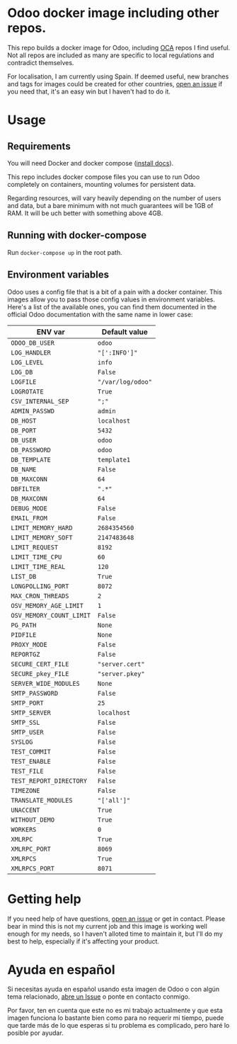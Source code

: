 # Odoo docker image including other repos.

This repo builds a docker image for Odoo, including [OCA](https://github.com/OCA) repos I find useful. Not all repos are included as
many are specific to local regulations and contradict themselves.

For localisation, I am currently using Spain. If deemed useful, new
branches and tags for images could be created for other countries,
[open an issue][issue-link] if you need that, it's an easy win but I haven't 
had to do it. 

# Usage

## Requirements

You will need Docker and docker compose ([install docs][compose-install]).

This repo includes docker compose files you can use to run Odoo completely
on containers, mounting volumes for persistent data.

Regarding resources, will vary heavily depending on the number of users and
data, but a bare minimum with not much guarantees will be 1GB of RAM. It will
be uch better with something above 4GB. 

## Running with docker-compose

Run `docker-compose up` in the root path. 

## Environment variables

Odoo uses a config file that is a bit of a pain with a docker 
container. This images allow you to pass those config values in
environment variables. Here's a list of the available ones, you can
find them documented in the official Odoo documentation with the
same name in lower case:

| ENV var | Default value |
| --- | --- |
| `ODOO_DB_USER` | `odoo` |
| `LOG_HANDLER` | `"[':INFO']"` |
| `LOG_LEVEL` | `info` |
| `LOG_DB` | `False` |
| `LOGFILE` | `"/var/log/odoo"` |
| `LOGROTATE` | `True` |
| `CSV_INTERNAL_SEP` | `";"` |
| `ADMIN_PASSWD` | `admin` |
| `DB_HOST` | `localhost` |
| `DB_PORT` | `5432` |
| `DB_USER` | `odoo` |
| `DB_PASSWORD` | `odoo` |
| `DB_TEMPLATE` | `template1` |
| `DB_NAME` | `False` |
| `DB_MAXCONN` | `64` |
| `DBFILTER` | `".*"` |
| `DB_MAXCONN` | `64` |
| `DEBUG_MODE` | `False` |
| `EMAIL_FROM` | `False` |
| `LIMIT_MEMORY_HARD` | `2684354560` |
| `LIMIT_MEMORY_SOFT` | `2147483648` |
| `LIMIT_REQUEST` | `8192` |
| `LIMIT_TIME_CPU` | `60` |
| `LIMIT_TIME_REAL` | `120` |
| `LIST_DB` | `True` |
| `LONGPOLLING_PORT` | `8072` |
| `MAX_CRON_THREADS` | `2` |
| `OSV_MEMORY_AGE_LIMIT` | `1` |
| `OSV_MEMORY_COUNT_LIMIT` | `False` |
| `PG_PATH` | `None` |
| `PIDFILE` | `None` |
| `PROXY_MODE` | `False` |
| `REPORTGZ` | `False` |
| `SECURE_CERT_FILE` | `"server.cert"` |
| `SECURE_pkey_FILE` | `"server.pkey"` |
| `SERVER_WIDE_MODULES` | `None` |
| `SMTP_PASSWORD` | `False` |
| `SMTP_PORT` | `25` |
| `SMTP_SERVER` | `localhost` |
| `SMTP_SSL` | `False` |
| `SMTP_USER` | `False` |
| `SYSLOG` | `False` |
| `TEST_COMMIT` | `False` |
| `TEST_ENABLE` | `False` |
| `TEST_FILE` | `False` |
| `TEST_REPORT_DIRECTORY` | `False` |
| `TIMEZONE` | `False` |
| `TRANSLATE_MODULES` | `"['all']"` |
| `UNACCENT` | `True` |
| `WITHOUT_DEMO` | `True` |
| `WORKERS` | `0` |
|  `XMLRPC`  |  `True`  |
| `XMLRPC_PORT` | `8069` |
| `XMLRPCS` | `True` |
| `XMLRPCS_PORT` | `8071` |


# Getting help

If you need help of have questions, [open an issue][issue-link] or get in
contact. Please bear in mind this is not my current job and this image is
working well enough for my needs, so I haven't alloted time to maintain it,
but I'll do my best to help, especially if it's affecting your product. 


# Ayuda en español

Si necesitas ayuda en español usando esta imagen de Odoo o con algún tema
relacionado, [abre un Issue][issue-link] o ponte en contacto conmigo.

Por favor, ten en cuenta que este no es mi trabajo actualmente y que esta
imagen funciona lo bastante bien como para no requerir mi tiempo, puede que
tarde más de lo que esperas si tu problema es complicado, pero haré lo posible
por ayudar. 

[issue-link]: https://github.com/rubencabrera/odoo-docker/issues/new
[compose-install]: https://docs.docker.com/compose/install/]
